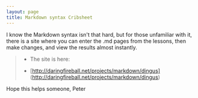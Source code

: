 ```yaml
---
layout: page
title: Markdown syntax Cribsheet
---
```


I know the Markdown syntax isn't that hard, 
but for those unfamiliar with it, there is a site 
where you can enter the .md pages from the lessons,
then make changes, and view the results almost instantly.

> *    The site is here:
> 
> * [http://daringfireball.net/projects/markdown/dingus] (http://daringfireball.net/projects/markdown/dingus)
> 

Hope this helps someone,
Peter

